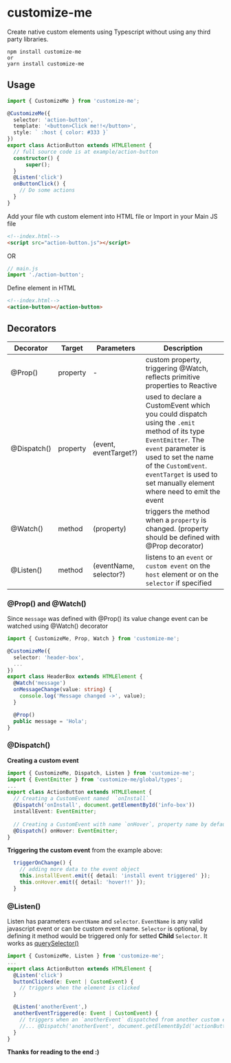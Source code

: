 # customize-me

Create native custom elements using Typescript without using any third party libraries.

```
npm install customize-me
or
yarn install customize-me
```

## Usage

```ts
import { CustomizeMe } from 'customize-me';

@CustomizeMe({
  selector: 'action-button',
  template: '<button>Click me!!</button>',
  style: ` :host { color: #333 }`
})
export class ActionButton extends HTMLElement {
  // full source code is at example/action-button
  constructor() {
      super();
  }  
  @Listen('click')
  onButtonClick() {
    // Do some actions
  }
}
```
Add your file wth custom element into HTML file or Import in your Main JS file
```html
<!--index.html-->
<script src="action-button.js"></script>
```
OR
```javascript
// main.js
import './action-button';
```
Define element in HTML
```html
<!--index.html-->
<action-button></action-button>
```

## Decorators

| Decorator   | Target   | Parameters         | Description                                                                                                                                                                       |
|-------------|----------|--------------------|-----------------------------------------------------------------------------------------------------------------------------------------------------------------------------------|
| @Prop()     | property | -                  | custom property, triggering @Watch, reflects primitive properties to Reactive                                                                                                          |
| @Dispatch() | property | (event, eventTarget?)           | used to declare a CustomEvent which you could dispatch using the `.emit` method of its type `EventEmitter`. The `event` parameter is used to set the name of the `CustomEvent`. `eventTarget` is used to set manually element where need to emit the event |
| @Watch()    | method   | (property)         | triggers the method when a `property` is changed. (property should be defined with @Prop decorator)                                                                                                                                  |
| @Listen()   | method   | (eventName, selector?) | listens to an `event` or `custom event` on the `host` element or on the `selector` if specified                                                                                                     |

### @Prop() and @Watch()
Since `message` was defined with @Prop() its value change event can be watched using @Watch() decorator
```ts
import { CustomizeMe, Prop, Watch } from 'customize-me';

@CustomizeMe({
  selector: 'header-box',
  ...
})
export class HeaderBox extends HTMLElement {
  @Watch('message')
  onMessageChange(value: string) {
    console.log('Message changed ->', value);
  }

  @Prop()
  public message = 'Hola';
}
```

### @Dispatch()

**Creating a custom event**

```ts
import { CustomizeMe, Dispatch, Listen } from 'customize-me';
import { EventEmitter } from 'customize-me/global/types';
...
export class ActionButton extends HTMLElement {
  // Creating a CustomEvent named  `onInstall`
  @Dispatch('onInstall', document.getElementById('info-box'))
  installEvent: EventEmitter;
  
  // Creating a CustomEvent with name `onHover`, property name by default 
  @Dispatch() onHover: EventEmitter;
}
```
**Triggering the custom event** from the example above:

```ts
  triggerOnChange() {
    // adding more data to the event object
    this.installEvent.emit({ detail: 'install event triggered' });
    this.onHover.emit({ detail: 'hover!!' });
  }
```
### @Listen()

Listen has parameters `eventName` and `selector`. `EventName` is any valid javascript event or can be custom event name. `Selector` is optional, by defining it method would be triggered only for setted **Child** `Selector`. It works as [querySelector()](https://developer.mozilla.org/en-US/docs/Web/API/Document/querySelector)

```ts
import { CustomizeMe, Listen } from 'customize-me';
...
export class ActionButton extends HTMLElement {
  @Listen('click')
  buttonClicked(e: Event | CustomEvent) {
    // triggers when the element is clicked
  }

  @Listen('anotherEvent',)
  anotherEventTriggered(e: Event | CustomEvent) {
    // triggers when an `anotherEvent` dispatched from another custom element like
	//... @Dispatch('anotherEvent', document.getElementById('actionButton'))
  }
}
```

**Thanks for reading to the end :)**
